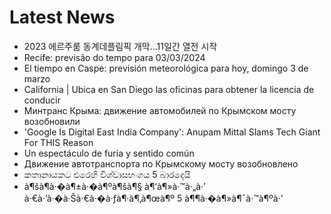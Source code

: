 # Latest News
-  2023 에르주룸 동계데플림픽 개막…11일간 열전 시작
-  Recife: previsão do tempo para 03/03/2024
-  El tiempo en Caspe: previsión meteorológica para hoy, domingo 3 de marzo
-  California | Ubica en San Diego las oficinas para obtener la licencia de conducir
-  Минтранс Крыма: движение автомобилей по Крымском мосту возобновили
-  'Google Is Digital East India Company': Anupam Mittal Slams Tech Giant For THIS Reason
-  Un espectáculo de furia y sentido común
-  Движение автотранспорта по Крымскому мосту возобновлено
-  කතානායකට එරෙහි විශ්වාසභංගය 5 බාරදෙයි
-  à¶šà¶­à·�à¶±à·�à¶ºà¶šà¶§ à¶‘à¶»à·™à·„à·’ à·€à·’à·�à·Šà·€à·�à·ƒà¶·à¶‚à¶œà¶º 5 à¶¶à·�à¶»à¶¯à·™à¶ºà·’
